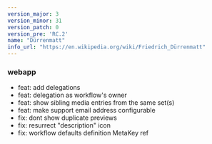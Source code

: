 ```yaml
---
version_major: 3
version_minor: 31
version_patch: 0
version_pre: 'RC.2'
name: "Dürrenmatt"
info_url: "https://en.wikipedia.org/wiki/Friedrich_Dürrenmatt"
---
```


### webapp

- feat: add delegations
- feat: delegation as workflow's owner
- feat: show sibling media entries from the same set(s)
- feat: make support email address configurable
- fix: dont show duplicate previews
- fix: resurrect "description" icon
- fix: workflow defaults definition MetaKey ref
